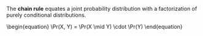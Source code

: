 The **chain rule** equates a joint probability distribution with a factorization of purely conditional distributions.

\begin{equation}
\Pr(X, Y) = \Pr(X \mid Y) \cdot \Pr(Y)
\end{equation}